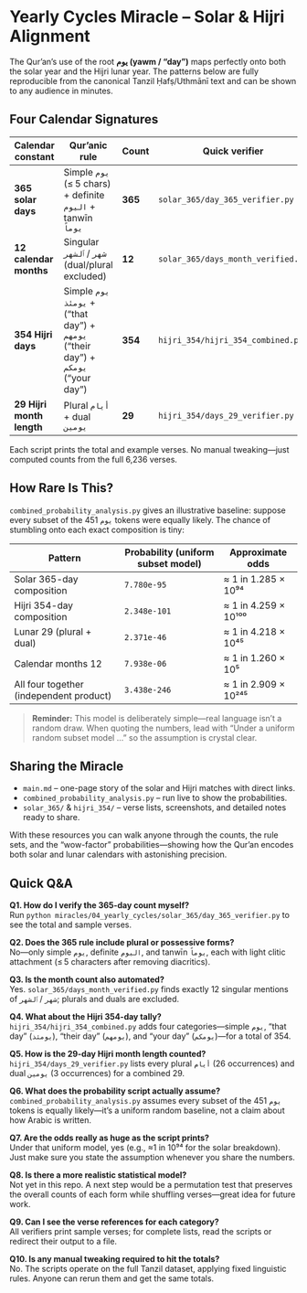 # Yearly Cycles Miracle – Solar & Hijri Alignment

The Qur’an’s use of the root **يوم (yawm / “day”)** maps perfectly onto both the solar year
and the Hijri lunar year. The patterns below are fully reproducible from the canonical
Tanzil Ḥafṣ/Uthmānī text and can be shown to any audience in minutes.

## Four Calendar Signatures

| Calendar constant | Qur’anic rule | Count | Quick verifier |
| ----------------- | ------------- | ----- | -------------- |
| **365 solar days** | Simple `يوم` (≤ 5 chars) + definite `اليوم` + tanwīn `يوماً` | **365** | `solar_365/day_365_verifier.py` |
| **12 calendar months** | Singular `شهر` / `ٱلشهر` (dual/plural excluded) | **12** | `solar_365/days_month_verified.py` |
| **354 Hijri days** | Simple `يوم` + `يومئذ` (“that day”) + `يومهم` (“their day”) + `يومكم` (“your day”) | **354** | `hijri_354/hijri_354_combined.py` |
| **29 Hijri month length** | Plural `أيام` + dual `يومين` | **29** | `hijri_354/days_29_verifier.py` |

Each script prints the total and example verses. No manual tweaking—just computed counts
from the full 6,236 verses.

## How Rare Is This?

`combined_probability_analysis.py` gives an illustrative baseline: suppose every subset of
the 451 `يوم` tokens were equally likely. The chance of stumbling onto each exact
composition is tiny:

| Pattern | Probability (uniform subset model) | Approximate odds |
| ------- | ---------------------------------- | ---------------- |
| Solar 365-day composition | `7.780e-95` | ≈ 1 in 1.285 × 10⁹⁴ |
| Hijri 354-day composition | `2.348e-101` | ≈ 1 in 4.259 × 10¹⁰⁰ |
| Lunar 29 (plural + dual) | `2.371e-46` | ≈ 1 in 4.218 × 10⁴⁵ |
| Calendar months 12 | `7.938e-06` | ≈ 1 in 1.260 × 10⁵ |
| All four together (independent product) | `3.438e-246` | ≈ 1 in 2.909 × 10²⁴⁵ |

> **Reminder:** This model is deliberately simple—real language isn’t a random draw. When
> quoting the numbers, lead with “Under a uniform random subset model …” so the assumption
> is crystal clear.

## Sharing the Miracle

- `main.md` – one-page story of the solar and Hijri matches with direct links.
- `combined_probability_analysis.py` – run live to show the probabilities.
- `solar_365/` & `hijri_354/` – verse lists, screenshots, and detailed notes ready to share.

With these resources you can walk anyone through the counts, the rule sets, and the
“wow-factor” probabilities—showing how the Qur’an encodes both solar and lunar calendars
with astonishing precision.

## Quick Q&A

**Q1. How do I verify the 365-day count myself?**  
Run `python miracles/04_yearly_cycles/solar_365/day_365_verifier.py` to see the total and sample verses.

**Q2. Does the 365 rule include plural or possessive forms?**  
No—only simple `يوم`, definite `اليوم`, and tanwīn `يوماً`, each with light clitic attachment (≤ 5 characters after removing diacritics).

**Q3. Is the month count also automated?**  
Yes. `solar_365/days_month_verified.py` finds exactly 12 singular mentions of `شهر` / `ٱلشهر`; plurals and duals are excluded.

**Q4. What about the Hijri 354-day tally?**  
`hijri_354/hijri_354_combined.py` adds four categories—simple `يوم`, “that day” (`يومئذ`), “their day” (`يومهم`), and “your day” (`يومكم`)—for a total of 354.

**Q5. How is the 29-day Hijri month length counted?**  
`hijri_354/days_29_verifier.py` lists every plural `أيام` (26 occurrences) and dual `يومين` (3 occurrences) for a combined 29.

**Q6. What does the probability script actually assume?**  
`combined_probability_analysis.py` assumes every subset of the 451 `يوم` tokens is equally likely—it’s a uniform random baseline, not a claim about how Arabic is written.

**Q7. Are the odds really as huge as the script prints?**  
Under that uniform model, yes (e.g., ≈1 in 10⁹⁴ for the solar breakdown). Just make sure you state the assumption whenever you share the numbers.

**Q8. Is there a more realistic statistical model?**  
Not yet in this repo. A next step would be a permutation test that preserves the overall counts of each form while shuffling verses—great idea for future work.

**Q9. Can I see the verse references for each category?**  
All verifiers print sample verses; for complete lists, read the scripts or redirect their output to a file.

**Q10. Is any manual tweaking required to hit the totals?**  
No. The scripts operate on the full Tanzil dataset, applying fixed linguistic rules. Anyone can rerun them and get the same totals.
